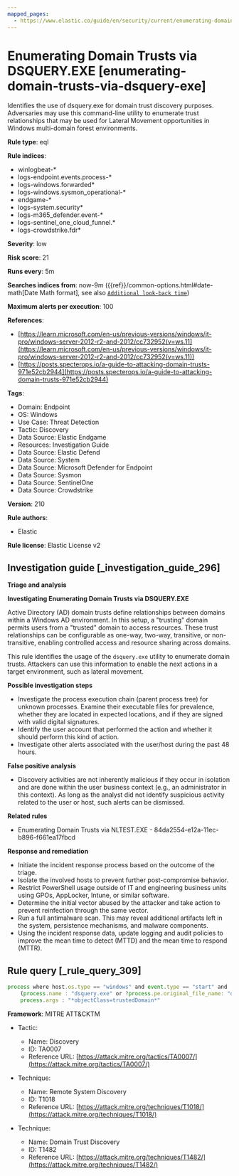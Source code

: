 ```yaml
---
mapped_pages:
  - https://www.elastic.co/guide/en/security/current/enumerating-domain-trusts-via-dsquery-exe.html
---
```


# Enumerating Domain Trusts via DSQUERY.EXE [enumerating-domain-trusts-via-dsquery-exe]

Identifies the use of dsquery.exe for domain trust discovery purposes. Adversaries may use this command-line utility to enumerate trust relationships that may be used for Lateral Movement opportunities in Windows multi-domain forest environments.

**Rule type**: eql

**Rule indices**:

* winlogbeat-*
* logs-endpoint.events.process-*
* logs-windows.forwarded*
* logs-windows.sysmon_operational-*
* endgame-*
* logs-system.security*
* logs-m365_defender.event-*
* logs-sentinel_one_cloud_funnel.*
* logs-crowdstrike.fdr*

**Severity**: low

**Risk score**: 21

**Runs every**: 5m

**Searches indices from**: now-9m ({{ref}}/common-options.html#date-math[Date Math format], see also [`Additional look-back time`](docs-content://solutions/security/detect-and-alert/create-detection-rule.md#rule-schedule))

**Maximum alerts per execution**: 100

**References**:

* [https://learn.microsoft.com/en-us/previous-versions/windows/it-pro/windows-server-2012-r2-and-2012/cc732952(v=ws.11](https://learn.microsoft.com/en-us/previous-versions/windows/it-pro/windows-server-2012-r2-and-2012/cc732952(v=ws.11))
* [https://posts.specterops.io/a-guide-to-attacking-domain-trusts-971e52cb2944](https://posts.specterops.io/a-guide-to-attacking-domain-trusts-971e52cb2944)

**Tags**:

* Domain: Endpoint
* OS: Windows
* Use Case: Threat Detection
* Tactic: Discovery
* Data Source: Elastic Endgame
* Resources: Investigation Guide
* Data Source: Elastic Defend
* Data Source: System
* Data Source: Microsoft Defender for Endpoint
* Data Source: Sysmon
* Data Source: SentinelOne
* Data Source: Crowdstrike

**Version**: 210

**Rule authors**:

* Elastic

**Rule license**: Elastic License v2

## Investigation guide [_investigation_guide_296]

**Triage and analysis**

**Investigating Enumerating Domain Trusts via DSQUERY.EXE**

Active Directory (AD) domain trusts define relationships between domains within a Windows AD environment. In this setup, a "trusting" domain permits users from a "trusted" domain to access resources. These trust relationships can be configurable as one-way, two-way, transitive, or non-transitive, enabling controlled access and resource sharing across domains.

This rule identifies the usage of the `dsquery.exe` utility to enumerate domain trusts. Attackers can use this information to enable the next actions in a target environment, such as lateral movement.

**Possible investigation steps**

* Investigate the process execution chain (parent process tree) for unknown processes. Examine their executable files for prevalence, whether they are located in expected locations, and if they are signed with valid digital signatures.
* Identify the user account that performed the action and whether it should perform this kind of action.
* Investigate other alerts associated with the user/host during the past 48 hours.

**False positive analysis**

* Discovery activities are not inherently malicious if they occur in isolation and are done within the user business context (e.g., an administrator in this context). As long as the analyst did not identify suspicious activity related to the user or host, such alerts can be dismissed.

**Related rules**

* Enumerating Domain Trusts via NLTEST.EXE - 84da2554-e12a-11ec-b896-f661ea17fbcd

**Response and remediation**

* Initiate the incident response process based on the outcome of the triage.
* Isolate the involved hosts to prevent further post-compromise behavior.
* Restrict PowerShell usage outside of IT and engineering business units using GPOs, AppLocker, Intune, or similar software.
* Determine the initial vector abused by the attacker and take action to prevent reinfection through the same vector.
* Run a full antimalware scan. This may reveal additional artifacts left in the system, persistence mechanisms, and malware components.
* Using the incident response data, update logging and audit policies to improve the mean time to detect (MTTD) and the mean time to respond (MTTR).


## Rule query [_rule_query_309]

```js
process where host.os.type == "windows" and event.type == "start" and
    (process.name : "dsquery.exe" or ?process.pe.original_file_name: "dsquery.exe") and
    process.args : "*objectClass=trustedDomain*"
```

**Framework**: MITRE ATT&CKTM

* Tactic:

    * Name: Discovery
    * ID: TA0007
    * Reference URL: [https://attack.mitre.org/tactics/TA0007/](https://attack.mitre.org/tactics/TA0007/)

* Technique:

    * Name: Remote System Discovery
    * ID: T1018
    * Reference URL: [https://attack.mitre.org/techniques/T1018/](https://attack.mitre.org/techniques/T1018/)

* Technique:

    * Name: Domain Trust Discovery
    * ID: T1482
    * Reference URL: [https://attack.mitre.org/techniques/T1482/](https://attack.mitre.org/techniques/T1482/)



